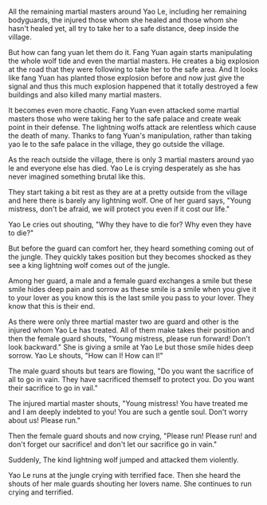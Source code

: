 All the remaining martial masters around Yao Le, including her remaining bodyguards, the injured those whom she healed and those whom she hasn't healed yet, all try to take her to a safe distance, deep inside the village. 

But how can fang yuan let them do it. Fang Yuan again starts manipulating the whole wolf tide and even the martial masters. He creates a big explosion at the road that they were following to take her to the safe area. And It looks like fang Yuan has planted those explosion before and now just give the signal and thus this much explosion happened that it totally destroyed a few buildings and also killed many martial masters. 

It becomes even more chaotic. Fang Yuan even attacked some martial masters those who were taking her to the safe palace and create weak point in their defense. The lightning wolfs attack are relentless which cause the death of many. Thanks to fang Yuan's manipulation, rather than taking yao le to the safe palace in the village, they go outside the village.

As the reach outside the village, there is only 3 martial masters around yao le and everyone else has died. Yao Le is crying desperately as she has never imagined something brutal like this. 

They start taking a bit rest as they are at a pretty outside from the village and here there is barely any lightning wolf. One of her guard says, "Young mistress, don't be afraid, we will protect you even if it cost our life."

Yao Le cries out shouting, "Why they have to die for? Why even they have to die?"

But before the guard can comfort her, they heard something coming out of the jungle. They quickly takes position but they becomes shocked as they see a king lightning wolf comes out of the jungle.

Among her guard, a male and a female guard exchanges a smile but these smile hides deep pain and sorrow as these smile is a smile when you give it to your lover as you know this is the last smile you pass to your lover. They know that this is their end.

As there were only three martial master two are guard and other is the injured whom Yao Le has treated. All of them make takes their position and then the female guard shouts, "Young mistress, please run forward! Don't look backward." She is giving a smile at Yao Le but those smile hides deep sorrow. Yao Le shouts, "How can I! How can I!"

The male guard shouts but tears are flowing, "Do you want the sacrifice of all to go in vain. They have sacrificed themself to protect you. Do you want their sacrifice to go in vail."

The injured martial master shouts, "Young mistress! You have treated me and I am deeply indebted to you! You are such a gentle soul. Don't worry about us! Please run." 

Then the female guard shouts and now crying, "Please run! Please run! and don't forget our sacrifice! and don't let our sacrifice go in vain."

Suddenly, The kind lightning wolf jumped and attacked them violently.

Yao Le runs at the jungle crying with terrified face. Then she heard the shouts of her male guards shouting her lovers name. She continues to run crying and terrified.